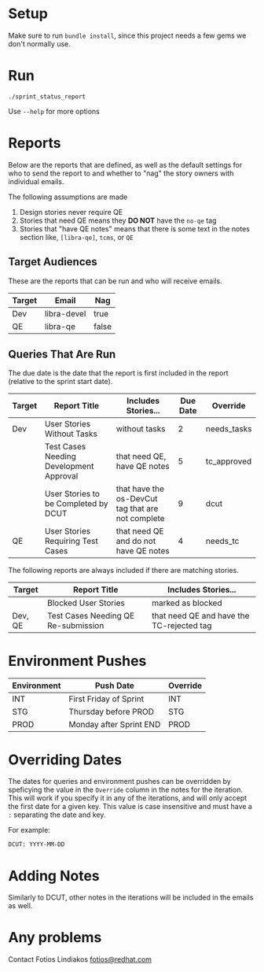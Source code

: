 Setup
=====
Make sure to run `bundle install`, since this project needs a few gems we don't normally use.

Run
===

	./sprint_status_report

Use `--help` for more options

Reports
================
Below are the reports that are defined, as well as the default settings for who to send the report to and whether to "nag" the story owners with individual emails.

The following assumptions are made

1. Design stories never require QE
1. Stories that need QE means they **DO NOT** have the `no-qe` tag
1. Stories that "have QE notes" means that there is some text in the notes section like, `[libra-qe]`, `tcms`, or `QE`

Target Audiences
----------------
These are the reports that can be run and who will receive emails.

| Target | Email       | Nag   |
| ------ | -----       | ---   |
| Dev    | libra-devel | true  |
| QE     | libra-qe    | false |

Queries That Are Run
--------------------
The due date is the date that the report is first included in the
report (relative to the sprint start date).

| Target  | Report Title                            | Includes Stories...                               | Due Date      | Override    |
| ------  | ------------                            | -------------------                               | ------------- | --------    |
| Dev     | User Stories Without Tasks              | without tasks                                     | 2             | needs_tasks |
|         | Test Cases Needing Development Approval | that need QE, have QE notes                       | 5             | tc_approved |
|         | User Stories to be Completed by DCUT    | that have the os-DevCut tag that are not complete | 9             | dcut        |
| QE      | User Stories Requiring Test Cases       | that need QE and do not have QE notes             | 4             | needs_tc    |

The following reports are always included if there are matching stories.

| Target  | Report Title                            | Includes Stories...                               |
| ------  | ------------                            | -------------------                               |
|         | Blocked User Stories                    | marked as blocked                                 |
| Dev, QE | Test Cases Needing QE Re-submission     | that need QE and have the TC-rejected tag         |


Environment Pushes
==================

| Environment | Push Date               | Override |
| ----------- | ---------               | -------- |
| INT         | First Friday of Sprint  | INT      |
| STG         | Thursday before PROD    | STG      |
| PROD        | Monday after Sprint END | PROD     |


Overriding Dates
================
The dates for queries and environment pushes can be overridden by
speficying the value in the `Override` column in the notes for the
iteration.
This will work if you specify it in any of the iterations, and will only
accept the first date for a given key.
This value is case insensitive and must have a `:` separating the date
and key.

For example:

  ```
  DCUT: YYYY-MM-DD
  ```

Adding Notes
============
Similarly to DCUT, other notes in the iterations will be included in the
emails as well.

Any problems
============
Contact Fotios Lindiakos <fotios@redhat.com>
